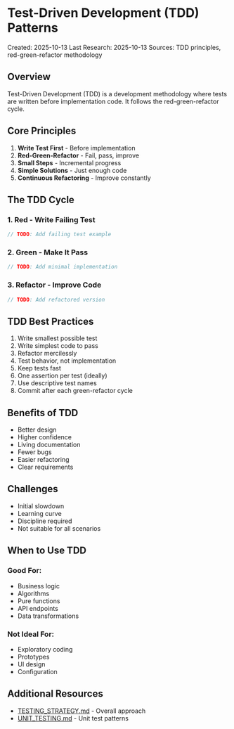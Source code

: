 # Test-Driven Development (TDD) Patterns

Created: 2025-10-13
Last Research: 2025-10-13
Sources: TDD principles, red-green-refactor methodology

## Overview

Test-Driven Development (TDD) is a development methodology where tests are written before implementation code. It follows the red-green-refactor cycle.

## Core Principles

1. **Write Test First** - Before implementation
2. **Red-Green-Refactor** - Fail, pass, improve
3. **Small Steps** - Incremental progress
4. **Simple Solutions** - Just enough code
5. **Continuous Refactoring** - Improve constantly

## The TDD Cycle

### 1. Red - Write Failing Test
```typescript
// TODO: Add failing test example
```

### 2. Green - Make It Pass
```typescript
// TODO: Add minimal implementation
```

### 3. Refactor - Improve Code
```typescript
// TODO: Add refactored version
```

## TDD Best Practices

1. Write smallest possible test
2. Write simplest code to pass
3. Refactor mercilessly
4. Test behavior, not implementation
5. Keep tests fast
6. One assertion per test (ideally)
7. Use descriptive test names
8. Commit after each green-refactor cycle

## Benefits of TDD

- Better design
- Higher confidence
- Living documentation
- Fewer bugs
- Easier refactoring
- Clear requirements

## Challenges

- Initial slowdown
- Learning curve
- Discipline required
- Not suitable for all scenarios

## When to Use TDD

### Good For:
- Business logic
- Algorithms
- Pure functions
- API endpoints
- Data transformations

### Not Ideal For:
- Exploratory coding
- Prototypes
- UI design
- Configuration

## Additional Resources

- [TESTING_STRATEGY.md](./TESTING_STRATEGY.md) - Overall approach
- [UNIT_TESTING.md](./UNIT_TESTING.md) - Unit test patterns
